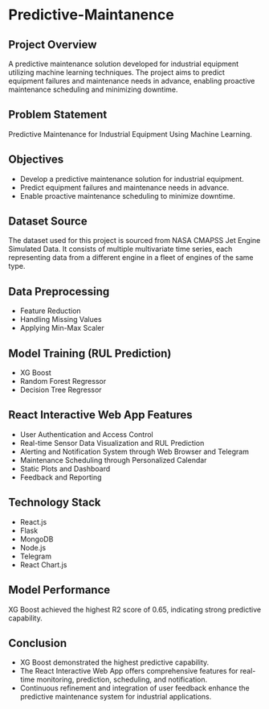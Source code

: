 # Predictive-Maintanence
<h2>Project Overview</h2>
<p>A predictive maintenance solution developed for industrial equipment utilizing machine learning techniques. The project aims to predict equipment failures and maintenance needs in advance, enabling proactive maintenance scheduling and minimizing downtime.</p>

<h2>Problem Statement</h2>
<p>Predictive Maintenance for Industrial Equipment Using Machine Learning.</p>

<h2>Objectives</h2>
<ul>
    <li>Develop a predictive maintenance solution for industrial equipment.</li>
    <li>Predict equipment failures and maintenance needs in advance.</li>
    <li>Enable proactive maintenance scheduling to minimize downtime.</li>
</ul>

<h2>Dataset Source</h2>
<p>The dataset used for this project is sourced from NASA CMAPSS Jet Engine Simulated Data. It consists of multiple multivariate time series, each representing data from a different engine in a fleet of engines of the same type.</p>

<h2>Data Preprocessing</h2>
<ul>
    <li>Feature Reduction</li>
    <li>Handling Missing Values</li>
    <li>Applying Min-Max Scaler</li>
</ul>

<h2>Model Training (RUL Prediction)</h2>
<ul>
    <li>XG Boost</li>
    <li>Random Forest Regressor</li>
    <li>Decision Tree Regressor</li>
</ul>
<h2>React Interactive Web App Features</h2>
<ul>
    <li>User Authentication and Access Control</li>
    <li>Real-time Sensor Data Visualization and RUL Prediction</li>
    <li>Alerting and Notification System through Web Browser and Telegram</li>
    <li>Maintenance Scheduling through Personalized Calendar</li>
    <li>Static Plots and Dashboard</li>
    <li>Feedback and Reporting</li>
</ul>

<h2>Technology Stack</h2>
<ul>
    <li>React.js</li>
    <li>Flask</li>
    <li>MongoDB</li>
    <li>Node.js</li>
    <li>Telegram</li>
    <li>React Chart.js</li>
</ul>

<h2>Model Performance</h2>
<p>XG Boost achieved the highest R2 score of 0.65, indicating strong predictive capability.</p>

<h2>Conclusion</h2>
<ul>
    <li>XG Boost demonstrated the highest predictive capability.</li>
    <li>The React Interactive Web App offers comprehensive features for real-time monitoring, prediction, scheduling, and notification.</li>
    <li>Continuous refinement and integration of user feedback enhance the predictive maintenance system for industrial applications.</li>
</ul>